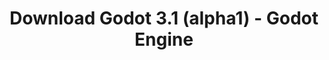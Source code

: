 ---
# Generated by /tools/generators/src/download_archive_generator !!! do not edit by hand !!!
title: 'Download Godot 3.1 (alpha1) - Godot Engine'
type: 'download/archive'
name: '3.1'
flavor: 'alpha1'
release_date: '2018-08-31T03:00:00-00:00'
release_notes: 'article/dev-snapshot-godot-3-1-alpha-1/'
primaryPlatforms:
  - 'android.apk'
  - 'macos.universal'
  - 'windows.64'
  - 'linux_server.headless.64'
  - 'web'
  - 'templates'
links:
  android.apk:
    name: 'android.apk'
    title: 'Android'
    caption: 'Universal APK (ARM64 + ARMv7 + x86_64 + x86)'
    tags:
      - 'APK download'
      - 'ARM64/v7'
      - 'x86 (64 & 32 bit)'
    hosts:
      github_builds:
        regular: 'https://github.com/godotengine/godot-builds/releases/download/3.1-alpha1/Godot_v3.1-alpha1_android_editor.apk'
        mono: '#'
      github:
        regular: 'https://github.com/godotengine/godot/releases/download/3.1-alpha1/Godot_v3.1-alpha1_android_editor.apk'
        mono: '#'
  macos.universal:
    name: 'macos.universal'
    title: 'macOS'
    caption: 'Universal (x86_64 + Apple Silicon)'
    tags:
      - 'Intel/Apple Silicon'
      - '64 bit'
    hosts:
      github_builds:
        regular: 'https://github.com/godotengine/godot-builds/releases/download/3.1-alpha1/Godot_v3.1-alpha1_osx.universal.zip'
        mono: 'https://github.com/godotengine/godot-builds/releases/download/3.1-alpha1/Godot_v3.1-alpha1_mono_osx.universal.zip'
      github:
        regular: 'https://github.com/godotengine/godot/releases/download/3.1-alpha1/Godot_v3.1-alpha1_osx.universal.zip'
        mono: 'https://github.com/godotengine/godot/releases/download/3.1-alpha1/Godot_v3.1-alpha1_mono_osx.universal.zip'
  windows.64:
    name: 'windows.64'
    title: 'Windows'
    caption: 'Standard (x86_64)'
    tags:
      - '64 bit'
    hosts:
      github_builds:
        regular: 'https://github.com/godotengine/godot-builds/releases/download/3.1-alpha1/Godot_v3.1-alpha1_win64.exe.zip'
        mono: 'https://github.com/godotengine/godot-builds/releases/download/3.1-alpha1/Godot_v3.1-alpha1_mono_win64.zip'
      github:
        regular: 'https://github.com/godotengine/godot/releases/download/3.1-alpha1/Godot_v3.1-alpha1_win64.exe.zip'
        mono: 'https://github.com/godotengine/godot/releases/download/3.1-alpha1/Godot_v3.1-alpha1_mono_win64.zip'
  linux_server.headless.64:
    name: 'linux_server.headless.64'
    title: 'Linux Server'
    caption: 'Headless (x86_64)'
    tags:
      - '64 bit'
      - 'Headless'
    hosts:
      github_builds:
        regular: 'https://github.com/godotengine/godot-builds/releases/download/3.1-alpha1/Godot_v3.1-alpha1_linux_headless.64.zip'
        mono: 'https://github.com/godotengine/godot-builds/releases/download/3.1-alpha1/Godot_v3.1-alpha1_mono_linux_headless_64.zip'
      github:
        regular: 'https://github.com/godotengine/godot/releases/download/3.1-alpha1/Godot_v3.1-alpha1_linux_headless.64.zip'
        mono: 'https://github.com/godotengine/godot/releases/download/3.1-alpha1/Godot_v3.1-alpha1_mono_linux_headless_64.zip'
  web:
    name: 'web'
    title: 'Web editor'
    caption: ''
    tags:
      - 'Self-hosted'
      - 'Cross-platform'
    hosts:
      github_builds:
        regular: 'https://github.com/godotengine/godot-builds/releases/download/3.1-alpha1/Godot_v3.1-alpha1_web_editor.zip'
        mono: '#'
      github:
        regular: 'https://github.com/godotengine/godot/releases/download/3.1-alpha1/Godot_v3.1-alpha1_web_editor.zip'
        mono: '#'
  linux.64:
    name: 'linux.64'
    title: 'Linux'
    caption: 'Standard (x86_64)'
    tags:
      - '64 bit'
    hosts:
      github_builds:
        regular: 'https://github.com/godotengine/godot-builds/releases/download/3.1-alpha1/Godot_v3.1-alpha1_x11.64.zip'
        mono: 'https://github.com/godotengine/godot-builds/releases/download/3.1-alpha1/Godot_v3.1-alpha1_mono_x11_64.zip'
      github:
        regular: 'https://github.com/godotengine/godot/releases/download/3.1-alpha1/Godot_v3.1-alpha1_x11.64.zip'
        mono: 'https://github.com/godotengine/godot/releases/download/3.1-alpha1/Godot_v3.1-alpha1_mono_x11_64.zip'
  linux.32:
    name: 'linux.32'
    title: 'Linux'
    caption: 'Standard (x86)'
    tags:
      - '32 bit'
    hosts:
      github_builds:
        regular: 'https://github.com/godotengine/godot-builds/releases/download/3.1-alpha1/Godot_v3.1-alpha1_x11.32.zip'
        mono: 'https://github.com/godotengine/godot-builds/releases/download/3.1-alpha1/Godot_v3.1-alpha1_mono_x11_32.zip'
      github:
        regular: 'https://github.com/godotengine/godot/releases/download/3.1-alpha1/Godot_v3.1-alpha1_x11.32.zip'
        mono: 'https://github.com/godotengine/godot/releases/download/3.1-alpha1/Godot_v3.1-alpha1_mono_x11_32.zip'
  windows.32:
    name: 'windows.32'
    title: 'Windows'
    caption: 'Standard (x86)'
    tags:
      - '32 bit'
    hosts:
      github_builds:
        regular: 'https://github.com/godotengine/godot-builds/releases/download/3.1-alpha1/Godot_v3.1-alpha1_win32.exe.zip'
        mono: 'https://github.com/godotengine/godot-builds/releases/download/3.1-alpha1/Godot_v3.1-alpha1_mono_win32.zip'
      github:
        regular: 'https://github.com/godotengine/godot/releases/download/3.1-alpha1/Godot_v3.1-alpha1_win32.exe.zip'
        mono: 'https://github.com/godotengine/godot/releases/download/3.1-alpha1/Godot_v3.1-alpha1_mono_win32.zip'
  linux_server.64:
    name: 'linux_server.64'
    title: 'Linux Server'
    caption: 'Standard (x86_64)'
    tags:
      - '64 bit'
    hosts:
      github_builds:
        regular: 'https://github.com/godotengine/godot-builds/releases/download/3.1-alpha1/Godot_v3.1-alpha1_linux_server.64.zip'
        mono: 'https://github.com/godotengine/godot-builds/releases/download/3.1-alpha1/Godot_v3.1-alpha1_mono_linux_server_64.zip'
      github:
        regular: 'https://github.com/godotengine/godot/releases/download/3.1-alpha1/Godot_v3.1-alpha1_linux_server.64.zip'
        mono: 'https://github.com/godotengine/godot/releases/download/3.1-alpha1/Godot_v3.1-alpha1_mono_linux_server_64.zip'
  aar_library:
    name: 'aar_library'
    title: 'AAR library'
    caption: ''
    tags:
      - 'Android plugins'
      - 'Java'
      - 'Kotlin'
    hosts:
      github_builds:
        regular: 'https://github.com/godotengine/godot-builds/releases/download/3.1-alpha1/godot-lib.3.1.alpha1.release.aar'
        mono: 'https://github.com/godotengine/godot-builds/releases/download/3.1-alpha1/godot-lib.3.1.alpha1.mono.release.aar'
      github:
        regular: 'https://github.com/godotengine/godot/releases/download/3.1-alpha1/godot-lib.3.1.alpha1.release.aar'
        mono: 'https://github.com/godotengine/godot/releases/download/3.1-alpha1/godot-lib.3.1.alpha1.mono.release.aar'
  templates:
    name: 'templates'
    title: 'Export templates'
    caption: ''
    tags:
      - 'Used to export your games to all supported platforms'
    hosts:
      github_builds:
        regular: 'https://github.com/godotengine/godot-builds/releases/download/3.1-alpha1/Godot_v3.1-alpha1_export_templates.tpz'
        mono: 'https://github.com/godotengine/godot-builds/releases/download/3.1-alpha1/Godot_v3.1-alpha1_mono_export_templates.tpz'
      github:
        regular: 'https://github.com/godotengine/godot/releases/download/3.1-alpha1/Godot_v3.1-alpha1_export_templates.tpz'
        mono: 'https://github.com/godotengine/godot/releases/download/3.1-alpha1/Godot_v3.1-alpha1_mono_export_templates.tpz'
---